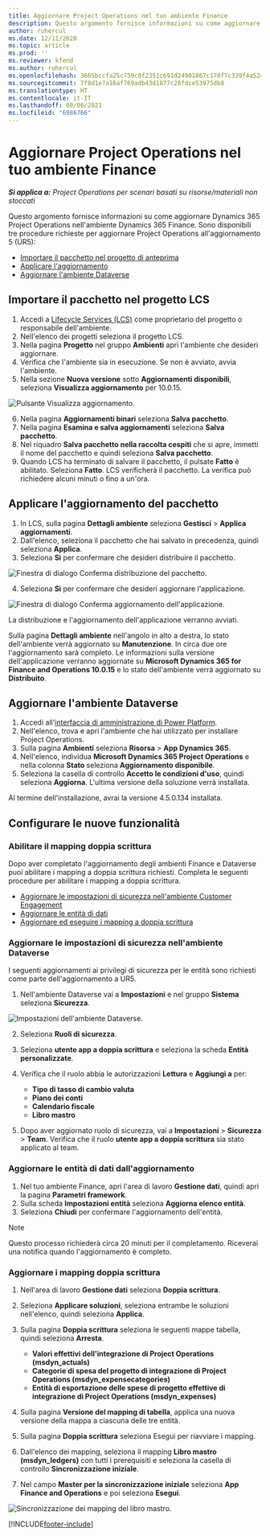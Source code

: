 ```yaml
---
title: Aggiornare Project Operations nel tuo ambiente Finance
description: Questo argomento fornisce informazioni su come aggiornare Project Operations nell'ambiente Dynamics 365 Finance.
author: ruhercul
ms.date: 12/11/2020
ms.topic: article
ms.prod: ''
ms.reviewer: kfend
ms.author: ruhercul
ms.openlocfilehash: 3665bccfa25c759c0f2351c691d24901867c178f7c339f4a524856842666aec5
ms.sourcegitcommit: 7f8d1e7a16af769adb43d1877c28fdce53975db8
ms.translationtype: HT
ms.contentlocale: it-IT
ms.lasthandoff: 08/06/2021
ms.locfileid: "6986766"
---
```

# <a name="update-project-operations-in-your-finance-environment"></a>Aggiornare Project Operations nel tuo ambiente Finance

_**Si applica a:** Project Operations per scenari basati su risorse/materiali non stoccati_


Questo argomento fornisce informazioni su come aggiornare Dynamics 365 Project Operations nell'ambiente Dynamics 365 Finance. Sono disponibili tre procedure richieste per aggiornare Project Operations all'aggiornamento 5 (UR5):

- [Importare il pacchetto nel progetto di anteprima](#import)
- [Applicare l'aggiornamento](#apply)
- [Aggiornare l'ambiente Dataverse](#update)

## <a name="import-the-package-into-your-lcs-project"></a><a name="import"></a>Importare il pacchetto nel progetto LCS

1. Accedi a [Lifecycle Services (LCS)](https://lcs.dynamics.com/) come proprietario del progetto o responsabile dell'ambiente.
2. Nell'elenco dei progetti seleziona il progetto LCS.
3. Nella pagina **Progetto** nel gruppo **Ambienti** apri l'ambiente che desideri aggiornare.
4. Verifica che l'ambiente sia in esecuzione. Se non è avviato, avvia l'ambiente.
5. Nella sezione **Nuova versione** sotto **Aggiornamenti disponibili**, seleziona **Visualizza aggiornamento** per 10.0.15.

![Pulsante Visualizza aggiornamento.](media/view-update.png)

6. Nella pagina **Aggiornamenti binari** seleziona **Salva pacchetto**.
7. Nella pagina **Esamina e salva aggiornamenti** seleziona **Salva pacchetto**.
8. Nel riquadro **Salva pacchetto nella raccolta cespiti** che si apre, immetti il nome del pacchetto e quindi seleziona **Salva pacchetto**.
9. Quando LCS ha terminato di salvare il pacchetto, il pulsate **Fatto** è abilitato. Seleziona **Fatto**. LCS verificherà il pacchetto. La verifica può richiedere alcuni minuti o fino a un'ora.


## <a name="apply-the-package-update"></a><a name="apply"></a>Applicare l'aggiornamento del pacchetto

1. In LCS, sulla pagina **Dettagli ambiente** seleziona **Gestisci** > **Applica aggiornamenti**.
2. Dall'elenco, seleziona il pacchetto che hai salvato in precedenza, quindi seleziona **Applica**.
3. Seleziona **Sì** per confermare che desideri distribuire il pacchetto.

![Finestra di dialogo Conferma distribuzione del pacchetto.](media/confirm-package-deployment.png)

4. Seleziona **Sì** per confermare che desideri aggiornare l'applicazione.

![Finestra di dialogo Conferma aggiornamento dell'applicazione.](media/confirm-application-update.png)

La distribuzione e l'aggiornamento dell'applicazione verranno avviati. 

Sulla pagina **Dettagli ambiente** nell'angolo in alto a destra, lo stato dell'ambiente verrà aggiornato su **Manutenzione**. In circa due ore l'aggiornamento sarà completo. Le informazioni sulla versione dell'applicazione verranno aggiornate su **Microsoft Dynamics 365 for Finance and Operations 10.0.15** e lo stato dell'ambiente verrà aggiornato su **Distribuito**.


## <a name="update-your-dataverse-environment"></a><a name="update"></a>Aggiornare l'ambiente Dataverse

1. Accedi all'[interfaccia di amministrazione di Power Platform](https://admin.powerplatform.com/).
2. Nell'elenco, trova e apri l'ambiente che hai utilizzato per installare Project Operations.
3. Sulla pagina **Ambienti** seleziona **Risorsa** > **App Dynamics 365**.
4. Nell'elenco, individua **Microsoft Dynamics 365 Project Operations** e nella colonna **Stato** seleziona **Aggiornamento disponibile**.
5. Seleziona la casella di controllo **Accetto le condizioni d'uso**, quindi seleziona **Aggiorna**. L'ultima versione della soluzione verrà installata.

Al termine dell'installazione, avrai la versione 4.5.0.134 installata.

## <a name="configure-new-features"></a>Configurare le nuove funzionalità

### <a name="enable-dual-write-mapping"></a>Abilitare il mapping doppia scrittura

Dopo aver completato l'aggiornamento degli ambienti Finance e Dataverse puoi abilitare i mapping a doppia scrittura richiesti. Completa le seguenti procedure per abilitare i mapping a doppia scrittura.

- [Aggiornare le impostazioni di sicurezza nell'ambiente Customer Engagement](#security)
- [Aggiornare le entità di dati](#refresh)
- [Aggiornare ed eseguire i mapping a doppia scrittura](#run)

### <a name="update-security-settings-on-the-dataverse-environment"></a><a name="security"></a>Aggiornare le impostazioni di sicurezza nell'ambiente Dataverse

I seguenti aggiornamenti ai privilegi di sicurezza per le entità sono richiesti come parte dell'aggiornamento a UR5.

1. Nell'ambiente Dataverse vai a **Impostazioni** e nel gruppo **Sistema** seleziona **Sicurezza**.

![Impostazioni dell'ambiente Dataverse.](media/Picture21.png)

2. Seleziona **Ruoli di sicurezza**.
3. Seleziona **utente app a doppia scrittura** e seleziona la scheda **Entità personalizzate**. 
4. Verifica che il ruolo abbia le autorizzazioni **Lettura** e **Aggiungi a** per:

      - **Tipo di tasso di cambio valuta**
      - **Piano dei conti** 
      - **Calendario fiscale** 
      - **Libro mastro**

5. Dopo aver aggiornato ruolo di sicurezza, vai a **Impostazioni** > **Sicurezza** > **Team**. Verifica che il ruolo **utente app a doppia scrittura** sia stato applicato al team. 

### <a name="refresh-data-entities-from-the-update"></a><a name="refresh"></a>Aggiornare le entità di dati dall'aggiornamento

1. Nel tuo ambiente Finance, apri l'area di lavoro **Gestione dati**, quindi apri la pagina **Parametri framework**.
2. Sulla scheda **Impostazioni entità** seleziona **Aggiorna elenco entità**.
3. Seleziona **Chiudi** per confermare l'aggiornamento dell'entità.

 > [!NOTE]
 > Questo processo richiederà circa 20 minuti per il completamento. Riceverai una notifica quando l'aggiornamento è completo.

### <a name="update-dual-write-mappings"></a><a name="run"></a>Aggiornare i mapping doppia scrittura

1. Nell'area di lavoro **Gestione dati** seleziona **Doppia scrittura**.
2. Seleziona **Applicare soluzioni**, seleziona entrambe le soluzioni nell'elenco, quindi seleziona **Applica**.
3. Sulla pagina **Doppia scrittura** seleziona le seguenti mappe tabella, quindi seleziona **Arresta**.

    - **Valori effettivi dell'integrazione di Project Operations (msdyn_actuals)**
    - **Categorie di spesa del progetto di integrazione di Project Operations (msdyn_expensecategories)**
    - **Entità di esportazione delle spese di progetto effettive di integrazione di Project Operations (msdyn_expenses)**

4. Sulla pagina **Versione del mapping di tabella**, applica una nuova versione della mappa a ciascuna delle tre entità.
5. Sulla pagina **Doppia scrittura** seleziona Esegui per riavviare i mapping.
6. Dall'elenco dei mapping, seleziona il mapping **Libro mastro (msdyn_ledgers)** con tutti i prerequisiti e seleziona la casella di controllo **Sincronizzazione iniziale**. 
7. Nel campo **Master per la sincronizzazione iniziale** seleziona **App Finance and Operations** e poi seleziona **Esegui**.
 
 ![Sincronizzazione dei mapping del libro mastro.](media/DW6.png)
 


[!INCLUDE[footer-include](../includes/footer-banner.md)]